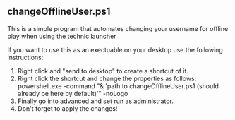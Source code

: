 <h2>changeOfflineUser.ps1</h2>
<p>This is a simple program that automates changing your username for offline play when using the technic launcher</p>
<p>If you want to use this as an exectuable on your desktop use the following instructions:</p>
<ol>
  <li>Right click and "send to desktop" to create a shortcut of it.</li>
  <li>Right click the shortcut and change the properties as follows: powershell.exe -command "& 'path to changeOfflineUser.ps1 (should already be here by default)'" -noLogo</li>
  <li>Finally go into advanced and set run as administrator.</li>
  <li>Don't forget to apply the changes!</li>
</ol>

